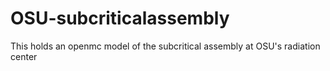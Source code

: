 # OSU-subcriticalassembly
This holds an openmc model of the subcritical assembly at OSU's radiation center
